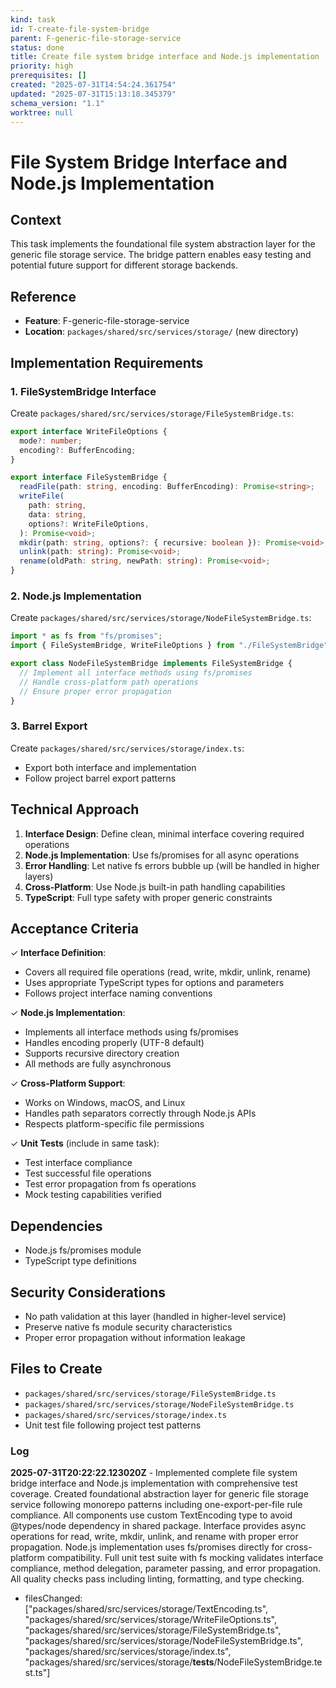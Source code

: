 ```yaml
---
kind: task
id: T-create-file-system-bridge
parent: F-generic-file-storage-service
status: done
title: Create file system bridge interface and Node.js implementation
priority: high
prerequisites: []
created: "2025-07-31T14:54:24.361754"
updated: "2025-07-31T15:13:18.345379"
schema_version: "1.1"
worktree: null
---
```


# File System Bridge Interface and Node.js Implementation

## Context

This task implements the foundational file system abstraction layer for the generic file storage service. The bridge pattern enables easy testing and potential future support for different storage backends.

## Reference

- **Feature**: F-generic-file-storage-service
- **Location**: `packages/shared/src/services/storage/` (new directory)

## Implementation Requirements

### 1. FileSystemBridge Interface

Create `packages/shared/src/services/storage/FileSystemBridge.ts`:

```typescript
export interface WriteFileOptions {
  mode?: number;
  encoding?: BufferEncoding;
}

export interface FileSystemBridge {
  readFile(path: string, encoding: BufferEncoding): Promise<string>;
  writeFile(
    path: string,
    data: string,
    options?: WriteFileOptions,
  ): Promise<void>;
  mkdir(path: string, options?: { recursive: boolean }): Promise<void>;
  unlink(path: string): Promise<void>;
  rename(oldPath: string, newPath: string): Promise<void>;
}
```

### 2. Node.js Implementation

Create `packages/shared/src/services/storage/NodeFileSystemBridge.ts`:

```typescript
import * as fs from "fs/promises";
import { FileSystemBridge, WriteFileOptions } from "./FileSystemBridge";

export class NodeFileSystemBridge implements FileSystemBridge {
  // Implement all interface methods using fs/promises
  // Handle cross-platform path operations
  // Ensure proper error propagation
}
```

### 3. Barrel Export

Create `packages/shared/src/services/storage/index.ts`:

- Export both interface and implementation
- Follow project barrel export patterns

## Technical Approach

1. **Interface Design**: Define clean, minimal interface covering required operations
2. **Node.js Implementation**: Use fs/promises for all async operations
3. **Error Handling**: Let native fs errors bubble up (will be handled in higher layers)
4. **Cross-Platform**: Use Node.js built-in path handling capabilities
5. **TypeScript**: Full type safety with proper generic constraints

## Acceptance Criteria

✓ **Interface Definition**:

- Covers all required file operations (read, write, mkdir, unlink, rename)
- Uses appropriate TypeScript types for options and parameters
- Follows project interface naming conventions

✓ **Node.js Implementation**:

- Implements all interface methods using fs/promises
- Handles encoding properly (UTF-8 default)
- Supports recursive directory creation
- All methods are fully asynchronous

✓ **Cross-Platform Support**:

- Works on Windows, macOS, and Linux
- Handles path separators correctly through Node.js APIs
- Respects platform-specific file permissions

✓ **Unit Tests** (include in same task):

- Test interface compliance
- Test successful file operations
- Test error propagation from fs operations
- Mock testing capabilities verified

## Dependencies

- Node.js fs/promises module
- TypeScript type definitions

## Security Considerations

- No path validation at this layer (handled in higher-level service)
- Preserve native fs module security characteristics
- Proper error propagation without information leakage

## Files to Create

- `packages/shared/src/services/storage/FileSystemBridge.ts`
- `packages/shared/src/services/storage/NodeFileSystemBridge.ts`
- `packages/shared/src/services/storage/index.ts`
- Unit test file following project test patterns

### Log

**2025-07-31T20:22:22.123020Z** - Implemented complete file system bridge interface and Node.js implementation with comprehensive test coverage. Created foundational abstraction layer for generic file storage service following monorepo patterns including one-export-per-file rule compliance. All components use custom TextEncoding type to avoid @types/node dependency in shared package. Interface provides async operations for read, write, mkdir, unlink, and rename with proper error propagation. Node.js implementation uses fs/promises directly for cross-platform compatibility. Full unit test suite with fs mocking validates interface compliance, method delegation, parameter passing, and error propagation. All quality checks pass including linting, formatting, and type checking.

- filesChanged: ["packages/shared/src/services/storage/TextEncoding.ts", "packages/shared/src/services/storage/WriteFileOptions.ts", "packages/shared/src/services/storage/FileSystemBridge.ts", "packages/shared/src/services/storage/NodeFileSystemBridge.ts", "packages/shared/src/services/storage/index.ts", "packages/shared/src/services/storage/__tests__/NodeFileSystemBridge.test.ts"]
